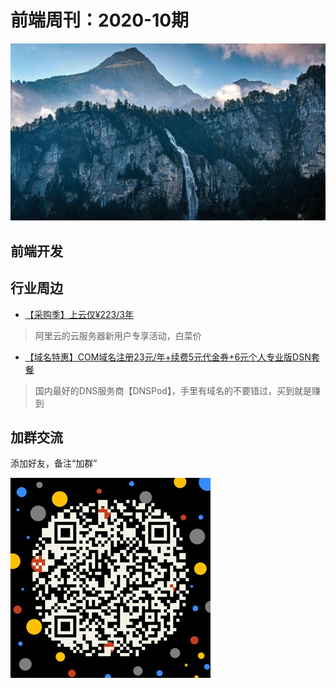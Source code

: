 # 前端周刊：2020-10期

[![](/img/bing/20200522.png?imageMogr2/thumbnail/960x)](https://cn.bing.com/search?q=莱辛巴赫瀑布)


## 前端开发


## 行业周边

- [【采购季】上云仅¥223/3年](https://www.aliyun.com/sale-season/2020/procurement-new-members?userCode=y31qmczl)

> 阿里云的云服务器新用户专享活动，白菜价

- [【域名特惠】COM域名注册23元/年+续费5元代金券+6元个人专业版DSN套餐](https://www.dnspod.cn/promo/domainscarnival?promo_code=3LIUUR11729&source=sharelink&from=link)

> 国内最好的DNS服务商【DNSPod】，手里有域名的不要错过，买到就是赚到


## 加群交流

添加好友，备注“加群”

![refned_x](../img/a/refined-x.jpg)

